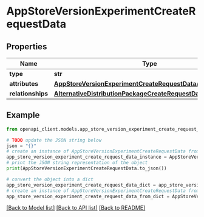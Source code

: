 # AppStoreVersionExperimentCreateRequestData


## Properties

Name | Type | Description | Notes
------------ | ------------- | ------------- | -------------
**type** | **str** |  | 
**attributes** | [**AppStoreVersionExperimentCreateRequestDataAttributes**](AppStoreVersionExperimentCreateRequestDataAttributes.md) |  | 
**relationships** | [**AlternativeDistributionPackageCreateRequestDataRelationships**](AlternativeDistributionPackageCreateRequestDataRelationships.md) |  | 

## Example

```python
from openapi_client.models.app_store_version_experiment_create_request_data import AppStoreVersionExperimentCreateRequestData

# TODO update the JSON string below
json = "{}"
# create an instance of AppStoreVersionExperimentCreateRequestData from a JSON string
app_store_version_experiment_create_request_data_instance = AppStoreVersionExperimentCreateRequestData.from_json(json)
# print the JSON string representation of the object
print(AppStoreVersionExperimentCreateRequestData.to_json())

# convert the object into a dict
app_store_version_experiment_create_request_data_dict = app_store_version_experiment_create_request_data_instance.to_dict()
# create an instance of AppStoreVersionExperimentCreateRequestData from a dict
app_store_version_experiment_create_request_data_from_dict = AppStoreVersionExperimentCreateRequestData.from_dict(app_store_version_experiment_create_request_data_dict)
```
[[Back to Model list]](../README.md#documentation-for-models) [[Back to API list]](../README.md#documentation-for-api-endpoints) [[Back to README]](../README.md)


